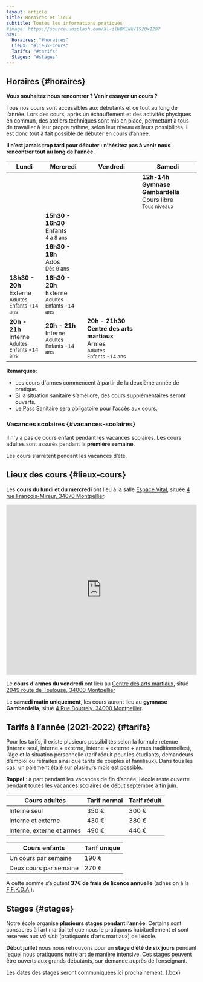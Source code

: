 ```yaml
---
layout: article
title: Horaires et lieux
subtitle: Toutes les informations pratiques
#image: https://source.unsplash.com/Xl-ilWBKJNk/1920x1207
nav:
  Horaires: "#horaires"
  Lieux: "#lieux-cours"
  Tarifs: "#tarifs"
  Stages: "#stages"
---
```


## Horaires {#horaires}

**Vous souhaitez nous rencontrer ? Venir essayer un cours ?**

Tous nos cours sont accessibles aux débutants et ce tout au long de l’année.
Lors des cours, après un échauffement et des activités physiques en commun, des
ateliers techniques sont mis en place, permettant à tous de travailler à leur
propre rythme, selon leur niveau et leurs possibilités. Il est donc tout à fait
possible de débuter en cours d’année.

**Il n’est jamais trop tard pour débuter : n’hésitez pas à venir nous rencontrer
tout au long de l’année.**

| Lundi                                                                   | Mercredi                                                                | Vendredi                                                                                              | Samedi                                                                               |
| ----------------------------------------------------------------------- | ----------------------------------------------------------------------- | ----------------------------------------------------------------------------------------------------- | ------------------------------------------------------------------------------------ |
|                                                                         |                                                                         |                                                                                                       | **12h-14h**<br>**Gymnase Gambardella**<br>Cours libre<br><small>Tous niveaux</small> |
|                                                                         | **15h30 - 16h30**<br>Enfants<br><small>4 à 8 ans</small>                |
|                                                                         | **16h30 - 18h**<br>Ados<br><small>Dès 9 ans</small>                     |
| **18h30 - 20h**<br>Externe<br><small>Adultes<br>Enfants +14 ans</small> | **18h30 - 20h**<br>Externe<br><small>Adultes<br>Enfants +14 ans</small> |
| **20h - 21h**<br>Interne<br><small>Adultes<br>Enfants +14 ans</small>   | **20h - 21h**<br>Interne<br><small>Adultes<br>Enfants +14 ans</small>   | **20h - 21h30**<br>**Centre des arts martiaux**<br>Armes<br><small>Adultes<br>Enfants +14 ans</small> |

**Remarques**:

- Les cours d'armes commencent à partir de la deuxième année de pratique.
- Si la situation sanitaire s’améliore, des cours supplémentaires seront
  ouverts.
- Le Pass Sanitaire sera obligatoire pour l’accès aux cours.

### Vacances scolaires {#vacances-scolaires}

Il n'y a pas de cours enfant pendant les vacances scolaires. Les cours adultes
sont assurés pendant la **première semaine**.

Les cours s’arrêtent pendant les vacances d’été.

## Lieux des cours {#lieux-cours}

Les **cours du lundi et du mercredi** ont lieu à la salle
[Espace Vital](http://www.espacevital.fr), située
[4 rue François-Mireur, 34070 Montpellier](https://goo.gl/maps/UEELKbgXpxWkNJmF8).

<iframe src="https://www.google.com/maps/embed?pb=!1m18!1m12!1m3!1d610.778542485498!2d3.865121880233099!3d43.59797773919989!2m3!1f0!2f0!3f0!3m2!1i1024!2i768!4f13.1!3m3!1m2!1s0x12b6afb29af4dfe1%3A0x64287a68c6141baa!2sEspace%20Vital!5e0!3m2!1sfr!2sfr!4v1631523444909!5m2!1sfr!2sfr" width="100%" height="450" style="border:0;" allowfullscreen="" loading="lazy"></iframe>

Le **cours d'armes du vendredi** ont lieu au
[Centre des arts martiaux](https://www.centredesartsmartiaux.fr/), situé
[2049 route de Toulouse, 34000 Montpellier](https://goo.gl/maps/fUN4f3Lkcd6mg4bw7)

Le **samedi matin uniquement**, les cours auront lieu au **gymnase
Gambardella**, situé
[4 Rue Bourrely, 34000 Montpellier](https://goo.gl/maps/zUXCpJMTE2ZpeCNg7).

## Tarifs à l’année (2021-2022) {#tarifs}

Pour les tarifs, il existe plusieurs possibilités selon la formule retenue
(interne seul, interne + externe, interne + externe + armes traditionnelles),
l’âge et la situation personnelle (tarif réduit pour les étudiants, demandeurs
d’emploi ou retraités ainsi que tarifs de couples et familiaux). Dans tous les
cas, un paiement étalé sur plusieurs mois est possible.

**Rappel** : à part pendant les vacances de fin d’année, l’école reste ouverte
pendant toutes les vacances scolaires de début septembre à fin juin.

| **Cours adultes**         | Tarif normal | Tarif réduit |
| ------------------------- | ------------ | ------------ |
| Interne seul              | 350 €        | 300 €        |
| Interne et externe        | 430 €        | 380 €        |
| Interne, externe et armes | 490 €        | 440 €        |

| **Cours enfants**      | Tarif unique |
| ---------------------- | ------------ |
| Un cours par semaine   | 190 €        |
| Deux cours par semaine | 270 €        |

A cette somme s’ajoutent **37€ de frais de licence annuelle** (adhésion à la
<abbr title="Fédération française de karaté et disciplines associées">F.F.K.D.A.</abbr>).

## Stages {#stages}

Notre école organise **plusieurs stages pendant l’année**. Certains sont
consacrés à l’art martial tel que nous le pratiquons habituellement et sont
réservés aux _võ sinh_ (pratiquants d’arts martiaux) de l’école.

**Début juillet** nous nous retrouvons pour un **stage d’été de six jours**
pendant lequel nous pratiquons notre art de manière intensive. Ces stages
peuvent être ouverts aux grands débutants, sur demande auprès de l’enseignant.

Les dates des stages seront communiquées ici prochainement. {.box}
